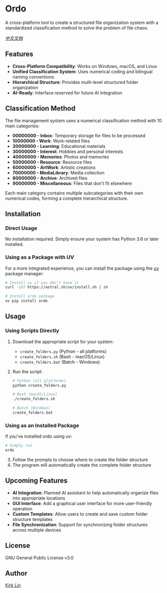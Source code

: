 # Ordo

A cross-platform tool to create a structured file organization system with a standardized classification method to solve the problem of file chaos.

*[中文文档](README.zh-CN.md)*

## Features

- **Cross-Platform Compatibility**: Works on Windows, macOS, and Linux
- **Unified Classification System**: Uses numerical coding and bilingual naming conventions
- **Hierarchical Structure**: Provides multi-level structured folder organization
- **AI-Ready**: Interface reserved for future AI integration

## Classification Method

The file management system uses a numerical classification method with 10 main categories:

- **00000000 - Inbox**: Temporary storage for files to be processed
- **10000000 - Work**: Work-related files
- **20000000 - Learning**: Educational materials
- **30000000 - Interest**: Hobbies and personal interests
- **40000000 - Memories**: Photos and memories
- **50000000 - Resource**: Resource files
- **60000000 - ArtWork**: Artistic creations
- **70000000 - MediaLibrary**: Media collection
- **80000000 - Archive**: Archived files
- **90000000 - Miscellaneous**: Files that don't fit elsewhere

Each main category contains multiple subcategories with their own numerical codes, forming a complete hierarchical structure.

## Installation

### Direct Usage
No installation required. Simply ensure your system has Python 3.6 or later installed.

### Using as a Package with UV
For a more integrated experience, you can install the package using the [uv](https://github.com/astral-sh/uv) package manager:

```bash
# Install uv if you don't have it
curl -sSf https://astral.sh/uv/install.sh | sh

# Install ordo package
uv pip install ordo
```

## Usage

### Using Scripts Directly
1. Download the appropriate script for your system:
   - `create_folders.py` (Python - all platforms)
   - `create_folders.sh` (Bash - macOS/Linux)
   - `create_folders.bat` (Batch - Windows)

2. Run the script:
   ```bash
   # Python (all platforms)
   python create_folders.py
   
   # Bash (macOS/Linux)
   ./create_folders.sh
   
   # Batch (Windows)
   create_folders.bat
   ```

### Using as an Installed Package
If you've installed ordo using uv:

```bash
# Simply run
ordo
```

3. Follow the prompts to choose where to create the folder structure
4. The program will automatically create the complete folder structure

## Upcoming Features

- **AI Integration**: Planned AI assistant to help automatically organize files into appropriate locations
- **GUI Interface**: Add a graphical user interface for more user-friendly operation
- **Custom Templates**: Allow users to create and save custom folder structure templates
- **File Synchronization**: Support for synchronizing folder structures across multiple devices

## License

GNU General Public License v3.0

## Author

[Kirk Lin](https://github.com/kirklin) 
